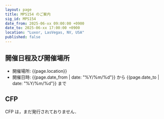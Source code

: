 ```yaml
---
layout: page
title: MPS154 のご案内
sig_id: MPS154
date_from: 2025-06-xx 09:00:00 +0900
date_to: 2025-06-xx 17:00:00 +0900
location: "Luxor, LasVegas, NV, USA"
published: false
---
```

## 開催日程及び開催場所

- 開催場所: {{page.location}}
- 開催日時: {{page.date_from | date: "%Y/%m/%d"}} から {{page.date_to | date: "%Y/%m/%d"}} まで

## CFP

CFP は，まだ発行されておりません．
